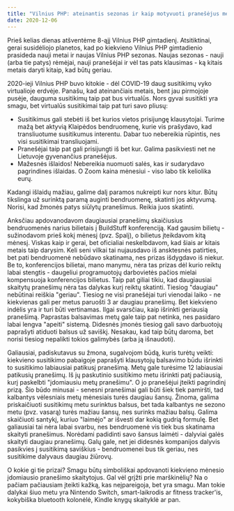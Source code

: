 ```yaml
---
title: "Vilnius PHP: ateinantis sezonas ir kaip motyvuoti pranešėjus metais?"
date: 2020-12-06
---
```


Prieš kelias dienas atšventėme 8-ąjį Vilnius PHP gimtadienį. Atsitiktinai, gerai
susidėliojo planetos, kad po kiekvieno Vilnius PHP gimtadienio prasideda nauji
metai ir naujas Vilnius PHP sezonas. Naujas sezonas - nauji (arba tie patys)
rėmėjai, nauji pranešėjai ir vėl tas pats klausimas - ką kitais metais daryti
kitaip, kad būtų geriau.

2020-ieji Vilnius PHP buvo kitokie - dėl COVID-19 daug susitikimų vyko
virtualioje erdvėje. Panašu, kad ateinančiais metais, bent jau pirmojoje pusėje,
dauguma susitikimų taip pat bus virtualūs. Nors gyvai susitikti yra smagu, bet
virtualūs susitikimai taip pat turi savo pliusų:

- Susitikimus gali stebėti iš bet kurios vietos prisijungę klausytojai. Turime
  mažą bet aktyvią Klaipėdos bendruomenę, kurie vis prašydavo, kad transliuotume
  susitikumus interentu. Dabar tuo nebereikia rūpintis, nes visi susitikimai
  transliuojami.
- Pranešėjai taip pat gali prisijungti iš bet kur. Galima pasikviesti net ne
  Lietuvoje gyvenančius pranešėjus.
- Mažesnės išlaidos! Nebereikia nuomuoti salės, kas ir sudarydavo pagrindines
  išlaidas. O Zoom kaina mėnesiui - viso labo tik keliolika eurų.

Kadangi išlaidų mažiau, galime dalį paramos nukreipti kur nors kitur. Būtų
tikslinga už surinktą paramą auginti bendruomenę, skatinti jos aktyvumą.
Norisi, kad žmonės patys siūlytų pranešimus. Reikia juos skatinti.

Anksčiau apdovanodavom daugiausiai pranešimų skaičiusius bendruomenės narius
bilietais į BuildStuff konferenciją. Kad gausim bilietų - sužinodavom prieš kokį
mėnesį (pvz. Spalį), o bilietus įteikdavom kitą mėnesį. Viskas kaip ir gerai,
bet oficialiai neskelbdavom, kad šiais ar kitais metais taip darysim. Keli seni
vilkai tai nujausdavo iš ansktesnės patirties, bet pati bendruomenė nebūdavo
skatinama, nes prizas išdygdavo iš niekur. Be to, konferencijos bilietai, mano
manymu, nėra tas prizas dėl kurio reiktų labai stengtis - daugeliui
programuotojų darbovietės pačios mielai kompensuoja konferencijos bilietus. Taip
pat giliai tikiu, kad daugiausiai skaitytų pranešimų nėra tas dalykas kurį
reiktų skatinti. Tiesiog "daugiau" nebūtinai reiškia "geriau". Tiesiog ne visi
pranešėjai turi vienodai laiko - ne kiekvienas gali per metus paruošti 3 ar
daugiau pranešimų. Bet kiekvieno indėlis yra ir turi būti vertinamas. Ilgai
svarsčiau, kaip išrinkti geriausią pranešimą. Paprastas balsavimas metų gale
taip pat netinka, nes pasidaro labai lengva "apeiti" sistemą. Didesnės įmonės
tiesiog gali savo darbuotojų paprašyti atiduoti balsus už saviškį. Nesakau, kad
taip būtų daroma, bet norisi tiesiog nepalikti tokios galimybės (arba ją
išnaudoti).

Galiausiai, padiskutavus su žmona, sugalvojom būdą, kuris turėtų veikti:
kiekvieno susitikimo pabaigoje paprašyti klausytojų balsavimo būdu išrinkti to
susitikimo labiausiai patikusį pranešimą. Metų gale turėsime 12 labiausiai
patikusių pranešimų. Iš jų paskutinio susitikimo metu išrinkti patį pačiausią,
kurį paskelbti "įdomiausiu metų pranešimu". O jo pranešėjui įteikti pagrindinį
prizą. Šio būdo minusai - senesni pranešimai gali būti šiek tiek pamiršti, tad
kalbantys vėlesniais metų mėnesiais turės daugiau šansų. Žinoma, galima
priskaičiuoti susitikimų metu surinktus balsus, bet tada kalbantys ne sezono
metu (pvz. vasarą) turės mažiau šansų, nes surinks mažiau balsų. Galima
skaičiuoti santykį, kuriuo "laimėjo" ar išvesti dar kokią gudrią formulę. Bet
galiausiai tai nėra labai svarbu, nes bendruomenė vis tiek bus skatinama
skaityti pranešimus. Norėdami padidinti savo šansus laimėti - dalyviai galės
skaityti daugiau pranešimų. Galų gale, net jei didesnės kompanijos dalyvis
pasikvies į susitikimą saviškius - bendruomenei bus tik geriau, nes susitikime
dalyvaus daugiau žiūrovų.

O kokie gi tie prizai? Smagu būtų simboliškai apdovanoti kiekvieno mėnesio
įdomiausio pranešimo skaitytojus. Gal vėl grįžti prie marškinėlių? Na o pačiam
pačiausiam įteikti kažką, kas neįpareigoja, bet yra smagu. Man tokie dalykai
šiuo metu yra Nintendo Switch, smart-laikrodis ar fitness tracker'is, kokybiška
bluetooth kolonėlė, Kindle knygų skaityklė ar pan.
